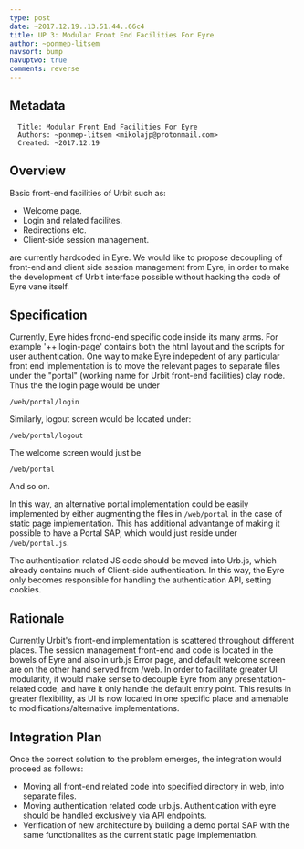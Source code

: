 ```yaml
---
type: post
date: ~2017.12.19..13.51.44..66c4
title: UP 3: Modular Front End Facilities For Eyre
author: ~ponmep-litsem
navsort: bump
navuptwo: true
comments: reverse
---
```


## Metadata

```
  Title: Modular Front End Facilities For Eyre
  Authors: ~ponmep-litsem <mikolajp@protonmail.com>
  Created: ~2017.12.19
```

## Overview

Basic front-end facilities of Urbit such as:

- Welcome page.
- Login and related facilites.
- Redirections etc.
- Client-side session management.

are currently hardcoded in Eyre.
We would like to propose decoupling of front-end and client side session management from Eyre, in order to make the development of Urbit interface possible without hacking 
the code of Eyre vane itself. 

## Specification

Currently, Eyre hides frond-end specific code inside its many arms. 
For example '++ login-page' contains both the html layout and the scripts 
for user authentication. One way to make Eyre indepedent of any particular 
front end implementation is to move the relevant pages to separate files under 
the "portal" (working name for Urbit front-end facilities)
clay node. Thus the the login page would be under 

```
/web/portal/login
```

Similarly, logout screen would be located under:

```
/web/portal/logout
```

The welcome screen would just be

```
/web/portal
```

And so on.

In this way, an alternative portal implementation could be easily implemented 
by either augmenting the files in `/web/portal` in the case of static page implementation.
This has additional advantange of making it possible to have a Portal SAP, 
which would just reside under `/web/portal.js`.

The authentication related JS code should be moved into Urb.js, which already
contains much of Client-side authentication. In this way, the Eyre only becomes responsible
for handling the authentication API, setting cookies. 

## Rationale

Currently Urbit's front-end implementation is scattered throughout different places. 
The session management front-end and code is located in the bowels of Eyre and also in urb.js
Error page, and default welcome screen are on the other hand served from /web. 
In order to facilitate greater UI modularity, it would make sense to decouple 
Eyre from any presentation-related code, and have it only handle the default entry point.
This results in greater flexibility, as UI is now located in one specific place and 
amenable to modifications/alternative implementations. 


## Integration Plan

Once the correct solution to the problem emerges, the integration would proceed as follows:

+ Moving all front-end related code into specified directory in web, into separate files. 
+ Moving authentication related code urb.js. 
  Authentication with eyre should be handled exclusively via API endpoints.
+ Verification of new architecture by building a demo portal SAP 
  with the same functionalites as the current static page implementation. 


